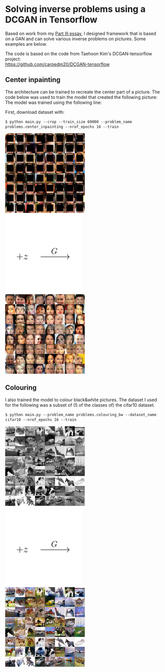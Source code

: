# Solving inverse problems using a DCGAN in Tensorflow

Based on work from my [Part III essay](https://drive.google.com/open?id=1V5S_EPCBNptCq54BXGLzbgWr2sGbvwHX), 
I designed framework that is based on a GAN
and can solve various inverse problems on pictures.
Some examples are below.

The code is based on the code from Taehoon Kim's DCGAN-tensorflow project:<br />
https://github.com/carpedm20/DCGAN-tensorflow


## Center inpainting
The architecture can be trained to recreate the center part of a picture.
The code below was used to train the model that created the following picture:
The model was trained using the following line:

First, download dataset with:

    $ python main.py --crop --train_size 60000 --problem_name problems.center_inpainting --nrof_epochs 16 --train
    
![input1](results/center_inpainting_celebA_inputs.png)
![arrow1](results/for_gan_git.png)
![result1](results/center_inpainting_celebA_results.png)

## Colouring
I also trained the model to colour black&white pictures.
The dataset I used for the following was a subset of (5 of the classes of) the cifar10 dataset.

    $ python main.py --problem_name problems.colouring_bw --dataset_name cifar10 --nrof_epochs 16 --train

    
![input2](results/colouring_cifar5_inputs.png)
![arrow2](results/for_gan_git.png)
![result2](results/colouring_cifar5_results.png)


